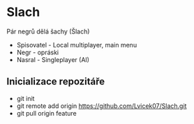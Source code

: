 # Slach
Pár negrů dělá šachy (Šlach)

* Spisovatel - Local multiplayer, main menu
* Negr - opráski
* Nasral - Singleplayer (AI)

## Inicializace repozitáře
* git init
* git remote add origin https://github.com/Lvicek07/Slach.git
* git pull origin feature
